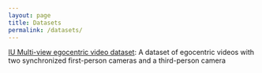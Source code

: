```yaml
---
layout: page
title: Datasets
permalink: /datasets/
---
```


[IU Multi-view egocentric video dataset](http://vision.soic.indiana.edu/identifying-1st-3rd/): A dataset of egocentric videos with two synchronized first-person cameras and a third-person camera